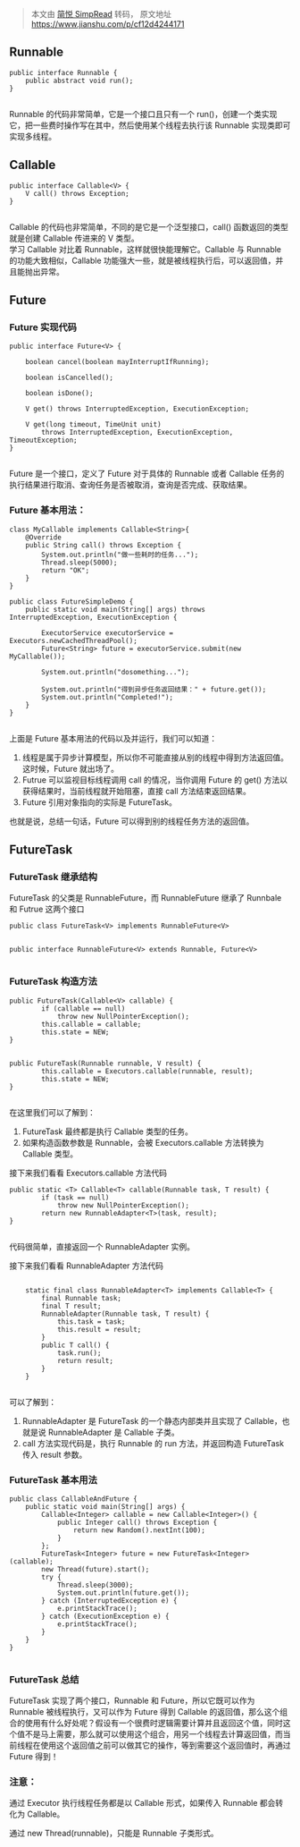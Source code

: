 > 本文由 [简悦 SimpRead](http://ksria.com/simpread/) 转码， 原文地址 https://www.jianshu.com/p/cf12d4244171

Runnable
--------

```
public interface Runnable {
    public abstract void run();
}


```

Runnable 的代码非常简单，它是一个接口且只有一个 run()，创建一个类实现它，把一些费时操作写在其中，然后使用某个线程去执行该 Runnable 实现类即可实现多线程。

Callable
--------

```
public interface Callable<V> {
    V call() throws Exception;
}


```

Callable 的代码也非常简单，不同的是它是一个泛型接口，call() 函数返回的类型就是创建 Callable 传进来的 V 类型。  
学习 Callable 对比着 Runnable，这样就很快能理解它。Callable 与 Runnable 的功能大致相似，Callable 功能强大一些，就是被线程执行后，可以返回值，并且能抛出异常。

Future
------

### Future 实现代码

```
public interface Future<V> {

    boolean cancel(boolean mayInterruptIfRunning);

    boolean isCancelled();

    boolean isDone();
   
    V get() throws InterruptedException, ExecutionException;

    V get(long timeout, TimeUnit unit)
        throws InterruptedException, ExecutionException, TimeoutException;
}


```

Future 是一个接口，定义了 Future 对于具体的 Runnable 或者 Callable 任务的执行结果进行取消、查询任务是否被取消，查询是否完成、获取结果。

### Future 基本用法：

```
class MyCallable implements Callable<String>{
    @Override
    public String call() throws Exception {
        System.out.println("做一些耗时的任务...");
        Thread.sleep(5000);
        return "OK";
    }
}

public class FutureSimpleDemo {
    public static void main(String[] args) throws InterruptedException, ExecutionException {
        
        ExecutorService executorService = Executors.newCachedThreadPool();
        Future<String> future = executorService.submit(new MyCallable());
        
        System.out.println("dosomething...");
        
        System.out.println("得到异步任务返回结果：" + future.get());
        System.out.println("Completed!");
    }
}


```

上面是 Future 基本用法的代码以及并运行，我们可以知道：

1.  线程是属于异步计算模型，所以你不可能直接从别的线程中得到方法返回值。 这时候，Future 就出场了。
2.  Futrue 可以监视目标线程调用 call 的情况，当你调用 Future 的 get() 方法以获得结果时，当前线程就开始阻塞，直接 call 方法结束返回结果。
3.  Future 引用对象指向的实际是 FutureTask。

也就是说，总结一句话，Future 可以得到别的线程任务方法的返回值。

FutureTask
----------

### FutureTask 继承结构

FutureTask 的父类是 RunnableFuture，而 RunnableFuture 继承了 Runnbale 和 Futrue 这两个接口

```
public class FutureTask<V> implements RunnableFuture<V> 


```

```
public interface RunnableFuture<V> extends Runnable, Future<V> 


```

### FutureTask 构造方法

```
public FutureTask(Callable<V> callable) {
        if (callable == null)
            throw new NullPointerException();
        this.callable = callable;
        this.state = NEW;       
}


```

```
public FutureTask(Runnable runnable, V result) {
        this.callable = Executors.callable(runnable, result);
        this.state = NEW;       
}


```

在这里我们可以了解到：

1.  FutureTask 最终都是执行 Callable 类型的任务。
2.  如果构造函数参数是 Runnable，会被 Executors.callable 方法转换为 Callable 类型。

接下来我们看看 Executors.callable 方法代码

```
public static <T> Callable<T> callable(Runnable task, T result) {
        if (task == null)
            throw new NullPointerException();
        return new RunnableAdapter<T>(task, result);
}


```

代码很简单，直接返回一个 RunnableAdapter 实例。

接下来我们看看 RunnableAdapter 方法代码

```
    
    static final class RunnableAdapter<T> implements Callable<T> {
        final Runnable task;
        final T result;
        RunnableAdapter(Runnable task, T result) {
            this.task = task;
            this.result = result;
        }
        public T call() {
            task.run();
            return result;
        }
    }


```

可以了解到：

1.  RunnableAdapter 是 FutureTask 的一个静态内部类并且实现了 Callable，也就是说 RunnableAdapter 是 Callable 子类。
2.  call 方法实现代码是，执行 Runnable 的 run 方法，并返回构造 FutureTask 传入 result 参数。

### FutureTask 基本用法

```
public class CallableAndFuture {
    public static void main(String[] args) {
        Callable<Integer> callable = new Callable<Integer>() {
            public Integer call() throws Exception {
                return new Random().nextInt(100);
            }
        };
        FutureTask<Integer> future = new FutureTask<Integer>(callable);
        new Thread(future).start();
        try {
            Thread.sleep(3000);
            System.out.println(future.get());
        } catch (InterruptedException e) {
            e.printStackTrace();
        } catch (ExecutionException e) {
            e.printStackTrace();
        }
    }
}


```

### FutureTask 总结

FutureTask 实现了两个接口，Runnable 和 Future，所以它既可以作为 Runnable 被线程执行，又可以作为 Future 得到 Callable 的返回值，那么这个组合的使用有什么好处呢？假设有一个很费时逻辑需要计算并且返回这个值，同时这个值不是马上需要，那么就可以使用这个组合，用另一个线程去计算返回值，而当前线程在使用这个返回值之前可以做其它的操作，等到需要这个返回值时，再通过 Future 得到！

### 注意：

通过 Executor 执行线程任务都是以 Callable 形式，如果传入 Runnable 都会转化为 Callable。

通过 new Thread(runnable)，只能是 Runnable 子类形式。